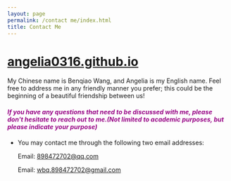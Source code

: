 ```yaml
---
layout: page
permalink: /contact me/index.html
title: Contact Me
---
```


# <u>**angelia0316.github.io**</u>

My Chinese name is Benqiao Wang, and Angelia is my English name. Feel free to address me in any friendly manner you prefer; this could be the beginning of a beautiful friendship between us!

#### *<font color="990085876">If you have any questions that need to be discussed with me, please don't hesitate to reach out to me.(Not limited to academic purposes, but please indicate your purpose)</font>*

- You may contact me through the following two email addresses:

  Email: 898472702@qq.com

  Email: wbq.898472702@gmail.com
